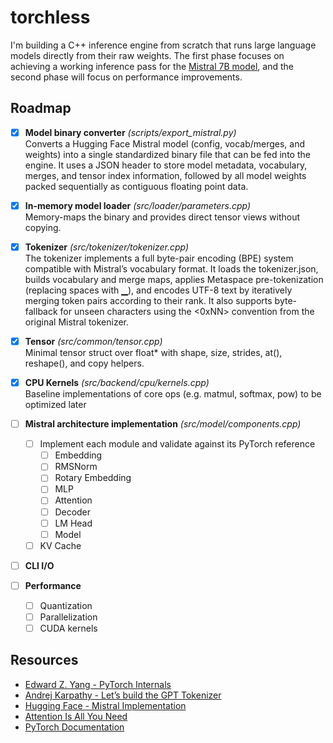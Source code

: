 # torchless
I'm building a C++ inference engine from scratch that runs large language models directly from their raw weights. The first phase focuses on achieving a working inference pass for the [Mistral 7B model](https://huggingface.co/mistralai/Mistral-7B-v0.1), and the second phase will focus on performance improvements.

## Roadmap
- [x] **Model binary converter** *(scripts/export_mistral.py)*  
  Converts a Hugging Face Mistral model (config, vocab/merges, and weights) into a single standardized binary file that can be fed into the engine. It uses a JSON header to store model metadata, vocabulary, merges,     and tensor index information, followed by all model weights packed sequentially as contiguous floating point data.

- [x] **In-memory model loader**  *(src/loader/parameters.cpp)*  
  Memory-maps the binary and provides direct tensor views without copying.

- [x] **Tokenizer**  *(src/tokenizer/tokenizer.cpp)*   
  The tokenizer implements a full byte-pair encoding (BPE) system compatible with Mistral’s vocabulary format. It loads the tokenizer.json, builds vocabulary and merge maps, applies Metaspace pre-tokenization           (replacing spaces with ▁), and encodes UTF-8 text by iteratively merging token pairs according to their rank. It also supports byte-fallback for unseen characters using the <0xNN> convention from the original         Mistral tokenizer.

- [x] **Tensor** *(src/common/tensor.cpp)*   
  Minimal tensor struct over float* with shape, size, strides, at(), reshape(), and copy helpers.

- [x] **CPU Kernels** *(src/backend/cpu/kernels.cpp)*   
  Baseline implementations of core ops (e.g. matmul, softmax, pow) to be optimized later

- [ ] **Mistral architecture implementation** *(src/model/components.cpp)*
  - [ ] Implement each module and validate against its PyTorch reference
    - [ ] Embedding
    - [ ] RMSNorm
    - [ ] Rotary Embedding
    - [ ] MLP
    - [ ] Attention
    - [ ] Decoder
    - [ ] LM Head
    - [ ] Model
  - [ ] KV Cache

- [ ] **CLI I/O**

- [ ] **Performance**
  - [ ] Quantization
  - [ ] Parallelization
  - [ ] CUDA kernels

## Resources
- [Edward Z. Yang - PyTorch Internals](https://blog.ezyang.com/2019/05/pytorch-internals/)
- [Andrej Karpathy - Let’s build the GPT Tokenizer](https://www.youtube.com/watch?v=zduSFxRajkE)
- [Hugging Face - Mistral Implementation](https://github.com/huggingface/transformers/blob/main/src/transformers/models/mistral/modeling_mistral.py)
- [Attention Is All You Need](https://arxiv.org/pdf/1706.03762)
- [PyTorch Documentation](https://docs.pytorch.org/docs/stable/index.html)
